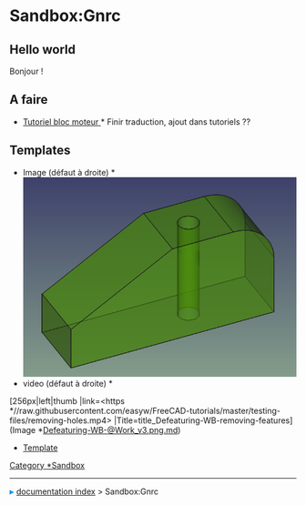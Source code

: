 # Sandbox:Gnrc
## Hello world 

Bonjour !

## A faire 

-   [Tutoriel bloc moteur ](Engine_Block_Tutorial/fr.md)    * Finir traduction, ajout dans tutoriels ??

## Templates

-   Image (défaut à droite)    * <img alt="Légende vignette ou au survol image" src=images/GGTuto1_Vue.PNG  style="width   *128px;"> 
-   video (défaut à droite)    *

[256px\|left\|thumb \|link=<https   *//raw.githubusercontent.com/easyw/FreeCAD-tutorials/master/testing-files/removing-holes.mp4> \|Title=title\_Defeaturing-WB-removing-features](Image   *Defeaturing-WB-@Work_v3.png.md) 

-   [Template ](Template_Docnav.md)










[Category   *Sandbox](Category_Sandbox.md)



---
![](images/Right_arrow.png) [documentation index](../README.md) > Sandbox:Gnrc
